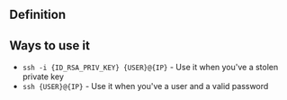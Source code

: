 ## Definition


## Ways to use it
- `ssh -i {ID_RSA_PRIV_KEY} {USER}@{IP}` - Use it when you've a stolen private key
- `ssh {USER}@{IP}` - Use it when you've a user and a valid password